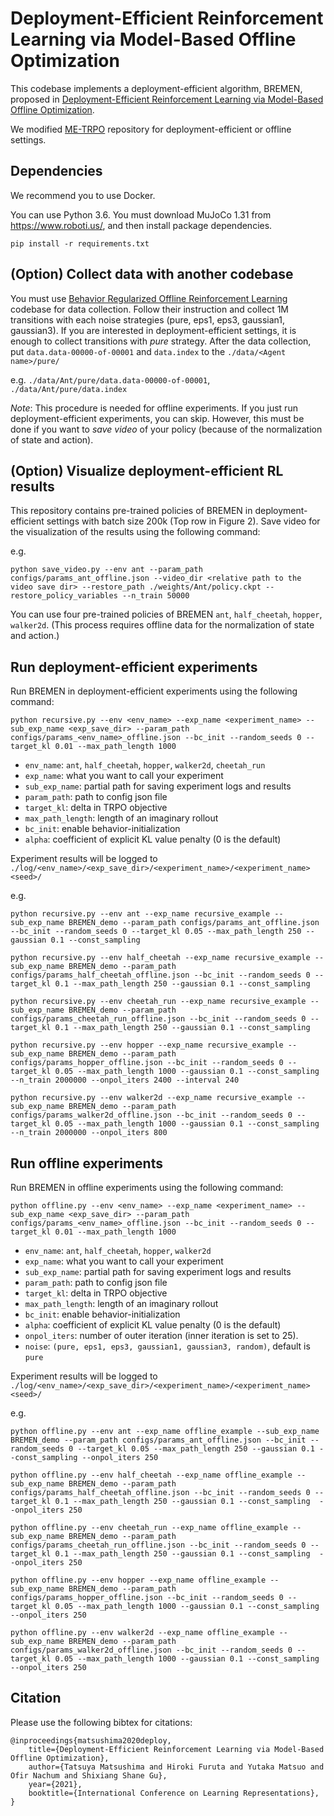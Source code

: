 # Deployment-Efficient Reinforcement Learning via Model-Based Offline Optimization
This codebase implements a deployment-efficient algorithm, BREMEN, proposed in [Deployment-Efficient Reinforcement Learning via Model-Based Offline Optimization](https://arxiv.org/abs/2006.03647).

We modified [ME-TRPO](https://github.com/WilsonWangTHU/mbbl-metrpo) repository for deployment-efficient or offline settings.


## Dependencies
We recommend you to use Docker.

You can use Python 3.6.
You must download MuJoCo 1.31 from https://www.roboti.us/, and then install package dependencies.

```
pip install -r requirements.txt
```


## (Option) Collect data with another codebase
You must use [Behavior Regularized Offline Reinforcement Learning](https://github.com/google-research/google-research/tree/master/behavior_regularized_offline_rl) codebase for data collection.
Follow their instruction and collect 1M transitions with each noise strategies (pure, eps1, eps3, gaussian1, gaussian3).
If you are interested in deployment-efficient settings, it is enough to collect transitions with *pure* strategy.
After the data collection, put `data.data-00000-of-00001` and `data.index` to the `./data/<Agent name>/pure/`

e.g. `./data/Ant/pure/data.data-00000-of-00001`, `./data/Ant/pure/data.index`

*Note*: This procedure is needed for offline experiments.
If you just run deployment-efficient experiments, you can skip.
However, this must be done if you want to *save video* of your policy (because of the normalization of state and action).

## (Option) Visualize deployment-efficient RL results
This repository contains pre-trained policies of BREMEN in deployment-efficient settings with batch size 200k (Top row in Figure 2).
Save video for the visualization of the results using the following command:

e.g.
```
python save_video.py --env ant --param_path configs/params_ant_offline.json --video_dir <relative path to the video save dir> --restore_path ./weights/Ant/policy.ckpt --restore_policy_variables --n_train 50000
```

You can use four pre-trained policies of BREMEN `ant`, `half_cheetah`, `hopper`, `walker2d`.
(This process requires offline data for the normalization of state and action.)

## Run deployment-efficient experiments
Run BREMEN in deployment-efficient experiments using the following command:

```
python recursive.py --env <env_name> --exp_name <experiment_name> --sub_exp_name <exp_save_dir> --param_path configs/params_<env_name>_offline.json --bc_init --random_seeds 0 --target_kl 0.01 --max_path_length 1000
```

- `env_name`: `ant`, `half_cheetah`, `hopper`, `walker2d`, `cheetah_run`
- `exp_name`: what you want to call your experiment
- `sub_exp_name`: partial path for saving experiment logs and results
- `param_path`: path to config json file
- `target_kl`: delta in TRPO objective
- `max_path_length`: length of an imaginary rollout
- `bc_init`: enable behavior-initialization
- `alpha`: coefficient of explicit KL value penalty (0 is the default)

Experiment results will be logged to `./log/<env_name>/<exp_save_dir>/<experiment_name>/<experiment_name><seed>/`

e.g.
```
python recursive.py --env ant --exp_name recursive_example --sub_exp_name BREMEN_demo --param_path configs/params_ant_offline.json --bc_init --random_seeds 0 --target_kl 0.05 --max_path_length 250 --gaussian 0.1 --const_sampling

python recursive.py --env half_cheetah --exp_name recursive_example --sub_exp_name BREMEN_demo --param_path configs/params_half_cheetah_offline.json --bc_init --random_seeds 0 --target_kl 0.1 --max_path_length 250 --gaussian 0.1 --const_sampling

python recursive.py --env cheetah_run --exp_name recursive_example --sub_exp_name BREMEN_demo --param_path configs/params_cheetah_run_offline.json --bc_init --random_seeds 0 --target_kl 0.1 --max_path_length 250 --gaussian 0.1 --const_sampling

python recursive.py --env hopper --exp_name recursive_example --sub_exp_name BREMEN_demo --param_path configs/params_hopper_offline.json --bc_init --random_seeds 0 --target_kl 0.05 --max_path_length 1000 --gaussian 0.1 --const_sampling --n_train 2000000 --onpol_iters 2400 --interval 240

python recursive.py --env walker2d --exp_name recursive_example --sub_exp_name BREMEN_demo --param_path configs/params_walker2d_offline.json --bc_init --random_seeds 0 --target_kl 0.05 --max_path_length 1000 --gaussian 0.1 --const_sampling --n_train 2000000 --onpol_iters 800
```


## Run offline experiments
Run BREMEN in offline experiments using the following command:

```
python offline.py --env <env_name> --exp_name <experiment_name> --sub_exp_name <exp_save_dir> --param_path configs/params_<env_name>_offline.json --bc_init --random_seeds 0 --target_kl 0.01 --max_path_length 1000
```

- `env_name`: `ant`, `half_cheetah`, `hopper`, `walker2d`
- `exp_name`: what you want to call your experiment
- `sub_exp_name`: partial path for saving experiment logs and results
- `param_path`: path to config json file
- `target_kl`: delta in TRPO objective
- `max_path_length`: length of an imaginary rollout
- `bc_init`: enable behavior-initialization
- `alpha`: coefficient of explicit KL value penalty (0 is the default)
- `onpol_iters`: number of outer iteration (inner iteration is set to 25).
- `noise`: `(pure, eps1, eps3, gaussian1, gaussian3, random)`, default is `pure`

Experiment results will be logged to `./log/<env_name>/<exp_save_dir>/<experiment_name>/<experiment_name><seed>/`

e.g.
```
python offline.py --env ant --exp_name offline_example --sub_exp_name BREMEN_demo --param_path configs/params_ant_offline.json --bc_init --random_seeds 0 --target_kl 0.05 --max_path_length 250 --gaussian 0.1 --const_sampling --onpol_iters 250

python offline.py --env half_cheetah --exp_name offline_example --sub_exp_name BREMEN_demo --param_path configs/params_half_cheetah_offline.json --bc_init --random_seeds 0 --target_kl 0.1 --max_path_length 250 --gaussian 0.1 --const_sampling  --onpol_iters 250

python offline.py --env cheetah_run --exp_name offline_example --sub_exp_name BREMEN_demo --param_path configs/params_cheetah_run_offline.json --bc_init --random_seeds 0 --target_kl 0.1 --max_path_length 250 --gaussian 0.1 --const_sampling  --onpol_iters 250

python offline.py --env hopper --exp_name offline_example --sub_exp_name BREMEN_demo --param_path configs/params_hopper_offline.json --bc_init --random_seeds 0 --target_kl 0.05 --max_path_length 1000 --gaussian 0.1 --const_sampling --onpol_iters 250

python offline.py --env walker2d --exp_name offline_example --sub_exp_name BREMEN_demo --param_path configs/params_walker2d_offline.json --bc_init --random_seeds 0 --target_kl 0.05 --max_path_length 1000 --gaussian 0.1 --const_sampling  --onpol_iters 250
```

## Citation
Please use the following bibtex for citations:
```
@inproceedings{matsushima2020deploy,
    title={Deployment-Efficient Reinforcement Learning via Model-Based Offline Optimization},
    author={Tatsuya Matsushima and Hiroki Furuta and Yutaka Matsuo and Ofir Nachum and Shixiang Shane Gu},
    year={2021},
    booktitle={International Conference on Learning Representations},
}
```
